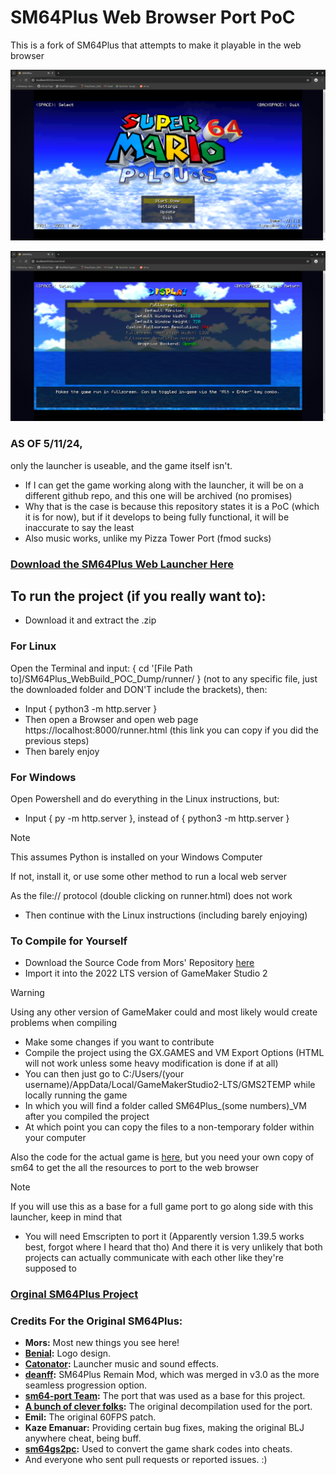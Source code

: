 # SM64Plus Web Browser Port PoC

This is a fork of SM64Plus that attempts to make it playable in the web browser

![image](https://github.com/burnedpopcorn/sm64plus-webport-PoC/blob/master/SM64PlusPOC.png)

![image](https://github.com/burnedpopcorn/sm64plus-webport-PoC/blob/master/SM64PlusPOCSettings.png)

### AS OF 5/11/24, 

only the launcher is useable, and the game itself isn't.
- If I can get the game working along with the launcher, it will be on a different github repo, and this one will be archived (no promises)
- Why that is the case is because this repository states it is a PoC (which it is for now), but if it develops to being fully functional, it will be inaccurate to say the least
- Also music works, unlike my Pizza Tower Port (fmod sucks)

### [Download the SM64Plus Web Launcher Here](https://drive.google.com/file/d/1OPXG3rSz2o_rIA3b3S4FUOhqPOFKp9hw/view?usp=drive_link)


## To run the project (if you really want to):

- Download it and extract the .zip

### For Linux
Open the Terminal and input: { cd '[File Path to]/SM64Plus_WebBuild_POC_Dump/runner/ } (not to any specific file, just the downloaded folder and DON'T include the brackets), then:
- Input { python3 -m http.server }
- Then open a Browser and open web page https://localhost:8000/runner.html (this link you can copy if you did the previous steps)
- Then barely enjoy 

### For Windows
Open Powershell and do everything in the Linux instructions, but:
- Input { py -m http.server }, instead of { python3 -m http.server }
> [!NOTE]  
> This assumes Python is installed on your Windows Computer
>
> If not, install it, or use some other method to run a local web server
>
> As the file:// protocol (double clicking on runner.html) does not work
- Then continue with the Linux instructions (including barely enjoying)

### To Compile for Yourself
- Download the Source Code from Mors' Repository [here](https://github.com/MorsGames/sm64plus-launcher)
- Import it into the 2022 LTS version of GameMaker Studio 2
> [!WARNING]
> Using any other version of GameMaker could and most likely would create problems when compiling
- Make some changes if you want to contribute
- Compile the project using the GX.GAMES and VM Export Options (HTML will not work unless some heavy modification is done if at all)
- You can then just go to C:/Users/(your username)/AppData/Local/GameMakerStudio2-LTS/GMS2TEMP while locally running the game
- In which you will find a folder called SM64Plus_(some numbers)_VM after you compiled the project
- At which point you can copy the files to a non-temporary folder within your computer

Also the code for the actual game is [here](https://github.com/MorsGames/sm64plus), but you need your own copy of sm64 to get the all the resources to port to the web browser
> [!NOTE]
> If you will use this as a base for a full game port to go along side with this launcher, keep in mind that
> - You will need Emscripten to port it (Apparently version 1.39.5 works best, forgot where I heard that tho)
> And there it is very unlikely that both projects can actually communicate with each other like they're supposed to

### [Orginal SM64Plus Project](https://github.com/MorsGames/sm64plus)

### Credits For the Original SM64Plus:

- **Mors:** Most new things you see here!
- **[Benial](https://twitter.com/Benial17):** Logo design.
- **[Catonator](https://www.catonator.net/):** Launcher music and sound effects.
- **[deanff](https://github.com/deanff):** SM64Plus Remain Mod, which was merged in v3.0 as the more seamless progression option.
- **[sm64-port Team](https://github.com/sm64-port):** The port that was used as a base for this project.
- **[A bunch of clever folks](https://github.com/n64decomp/sm64):** The original decompilation used for the port.
- **Emil:** The original 60FPS patch.
- **Kaze Emanuar:** Providing certain bug fixes, making the original BLJ anywhere cheat, being buff.
- **[sm64gs2pc](https://github.com/sm64gs2pc/sm64gs2pc):** Used to convert the game shark codes into cheats.
- And everyone who sent pull requests or reported issues. :)
